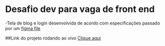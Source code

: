 # Desafio dev para vaga de front end
-Tela de blog e login desenvolvida de acordo com especificações passado por um [figma file](https://www.figma.com/file/2Ku4WsSTHde3qtUmTP5UV0/desafio_dev?node-id=3%3A0)

##Link do projeto rodando ao vivo
[Clique aqui](https://desafio-dev-enotas.herokuapp.com/)
